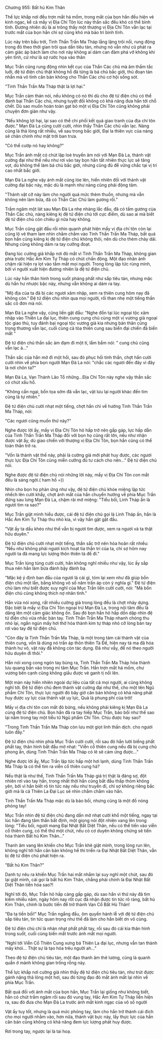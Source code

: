 




Chương 955: Bất hủ Kim Thân


Thế lực khắp nơi đều trợn mắt há mồm, trong mắt của bọn hắn đều hiện vẻ kinh ngạc, kể cả mấy vị Địa Chí Tôn lúc này thần sắc đều khó có thể bình tĩnh. Đương nhiên dù là ai trông thấy một thượng vị Địa Chí Tôn vẫn lạc tại trước mắt của bọn hắn chỉ sợ cũng khó mà bảo trì bình tĩnh.

Lúc này trên bầu trời, Tinh Thần Trấn Ma Tháp lẳng lặng trôi nổi, rung động trong đó theo thời gian trôi qua dần tiêu tán, nhưng nó vẫn như cũ phát ra cảm giác áp bách làm cho nơi này không ai dám can đảm phá vỡ không khí yên tĩnh, cứ như là sợ rước họa vào thân

Mục Trần cũng rung động nhìn kết cục của Thần Các chủ mà âm thầm tắc luỡi, đệ tứ điện chủ thật không hỗ đã từng là bá chủ bắc giới, thủ đoạn tàn nhẫn mà vô tình căn bản không cho Thần Các chủ cơ hội sống sót.

"Tinh Thần Trấn Ma Tháp thật là lợi hại."

Mục Trần cảm thán nói, nếu không có nó thì dù cho đệ tứ điện chủ có thể đánh bại Thần Các chủ, nhưng tuyệt đối không có khả năng đưa hắn tới chỗ chết. Dù sao muốn hoàn toàn gạt bỏ một vị Địa Chí Tôn cũng không phải chuyện đơn giản như vậy.

"Nếu không lợi hại, lại sao có thể chi phối kết quả giao tranh của địa chí tôn được." Mạn Đà La cũng cười cười, nhìn thấy Thần Các chủ vẫn lạc. Nàng cũng là thả lỏng rất nhiều, về sau trong bắc giới, Đại la thiên vực của nàng sẽ chân chính như mặt trời ban trưa.

"Có thể cướp nó hay không?"

Mục Trần ánh mắt có chút lập loè truyền âm nói với Mạn Đà La, thánh vật cường đại như thế nếu như rơi vào tay bọn hắn tất nhiên thực lực sẽ tăng vọt, dù không thể làm bá chủ bắc giới, nhưng cũng đủ để vững chắc tại vị trí cao nhất bắc giới.

Mạn Đà La nghe vậy ánh mắt cũng lóe lên, hiển nhiên đối với thánh vật cường đại bậc này, mặc dù là mạnh như nàng cũng phải động tâm.

"Thánh vật cỡ này làm cho người quá mức thèm thuồn, nhưng mà vẫn không nên làm bừa, đã có Thần Các Chủ làm gương rồi."

Trầm ngâm một lát sau Mạn Đà La nhẹ nhàng lắc đầu, đã có tấm gương cùa Thần Các chủ, nàng kiêng kị đệ tứ điện chủ tới cực điểm, dù sao ai mà biết đệ tứ điện chủ còn chiêu gì nữa hay không.

Mục Trần cũng gật đầu rồi nhìn quanh phát hiện mấy vị địa chí tôn còn lại cũng lộ vẻ tham lam nhìn chằm chằm vào Tinh Thần Trấn Ma Tháp, bất quá bọn hắn cũng kiêng kị đệ tứ điện chủ không thôi, nên dù cho thèm chảy dãi. Nhưng cũng không dám ra tay cưỡng đoạt.

Đang lúc cường giả khắp nơi đỏ mắt vì Tinh Thần Trấn Ma Tháp, không gian phía trước Hắc Ám Kim Tự Tháp có chút chấn động. Một đạo nhân ảnh chậm rãi hiện ra lọt vào tầm mắt mọi người. Trong lòng lập tức rùng mình, bởi vì người xuất hiện đương nhiên là đệ tứ điện chủ.

Lúc này hắn thân hình trong suốt phảng phất như sắp tiêu tán, nhưng mặc dù hắn hư nhược bậc này, nhưng vẫn không ai dám ra tay.

"Mộ địa của ta đã bị các ngươi xâm nhập, xem ra thiên cung hôm nay đã không còn." Đệ tứ điện chủ nhìn qua mọi người, rồi than nhẹ một tiếng thần sắc cô đơn mà nói.

Mạn Đà La nghe vậy, cũng liền gật đầu: "Nghe đồn tại lúc ngoại tộc xâm nhập vào Thiên La đại lục, thiên cung cung chủ cùng một vị vương giả ngoại tộc giao thủ, tuy đánh bại ngoại tộc vương giả kia nhưng bản thân cũng trọng thương vẫn lạc, cuối cùng cả tòa thiên cung sau biến đại chiến đã biến mất "

Đệ tứ điện chủ thần sắc ảm đạm đi một tí, lẩm bẩm nói: " cung chủ cũng vẫn lạc à..."

Thần sắc của hắn mờ đi một hồi, sau đó phục hồi tinh thần, chợt hắn cười cười nhìn về phía bọn người Mạn Đà La nói: "chắc các ngươi đến đây vì đây là nơi chôn ta?"

Mạn Đà La, Vạn Thánh Lão Tổ những...Địa Chí Tôn này nghe vậy thần sắc có chút xấu hổ.

"Không cần ngại, bổn tọa sớm đã vẫn lạc, vật lưu lại người khác đến tìm cũng là tự nhiên."

Đệ tứ điện chủ cười nhạt một tiếng, chợt hắn chỉ về hướng Tinh Thần Trấn Ma Tháp, nói:

"Các ngươi cũng muốn thứ này?"

Nghe được lời ấy, mấy vị Địa Chí Tôn hô hấp trở nên gấp gáp, lực hấp dẫn của Tinh Thần Trấn Ma Tháp đối với bọn họ cũng rất lớn, nếu như nhận được vật ấy, dù giao chiến với thượng vị Địa Chí Tôn, bọn hắn cũng có thể toàn thân trở ra.

"Vốn là thánh vật thế này, phải là cường giả mới phát huy được, các ngươi thực lực Địa Chí Tôn cũng miễn cưỡng đủ tư cách cho nên..." Đệ tứ điện chủ nói.

Nghe được đệ tứ điện chủ nói những lời này, mấy vị Địa Chí Tôn con mắt đều là sáng ngời.( ham hố =))

Nhìn cho bọn họ phản ứng như vậy, đệ tứ điện chủ khóe miệng lập tức nhếch lên cười khẩy, chợt ánh mắt của hắn chuyển hướng về phía Mục Trần đứng sau lưng Mạn Đà La, chậm rãi mở miệng: "Tiểu bối, Linh Tháp ấn là ngươi tìm ra sao?"

Mục Trần giật mình hiểu được, cái đệ tứ điện chủ gọi là Linh Tháp ấn, hẳn là Hắc Ám Kim Tự Tháp thu nhỏ kia, vì vậy hắn gật gật đầu.

"Vật ấy ta dấu khéo như thế vẫn bị ngươi tìm được, xem ra ngươi và ta thật hữu duyên."

Đệ tứ điện chủ cười nhạt một tiếng, thần sắc trở nên hòa hoãn rất nhiều: "Nếu như không phải ngươi kích hoạt tia thần trí của ta, chỉ sợ hôm nay người ta đã mang lực lượng thôn thiên tà đế đi."

Mục Trần lúng túng cười cười, hắn không nghĩ nhiều như vậy, lúc ấy sắp thua nên hắn làm bừa đánh bậy đánh bạ.

"Mặc kệ ý định ban đầu của ngươi là cái gì, tóm lại xem như đã giúp bổn điện chủ một lần, bằng không vô số năm trấn áp còn ý nghĩa gì." Đệ tứ điện chủ làm như biết được suy nghĩ của Mục Trần liền cười cười, nói: "Mà bổn điện chủ cũng không thích nợ nhân tình."

Hắn vừa nói xong, rất nhiều cường giả trong lòng đều là chợt nhảy dựng. Đặc biệt là mấy vị Địa Chí Tôn ngoại trừ Mạn Đà La, trong nội tâm đều là dâng lên một cảm giác không ổn. Sau đó bọn hắn hô hấp dồn dập nhìn đệ tứ điện chủ vừa nhấc bàn tay. Tinh Thần Trấn Ma Tháp nhanh chóng thu nhỏ lại, ngắn ngủn mấy hơi thở hóa thành kim tự tháp nhỏ cỡ lòng bàn tay rơi vào tay đệ tứ điện chủ.

"Còn đây là Tinh Thần Trấn Ma Tháp, là một trong tám cái thánh vật của thiên cung, vốn là dùng nó trấn áp thôn thiên Tà Đế, hiện nay tà ma đã hóa thành hư vô, vật này đã không còn tác dụng. Đã như vầy, để nó theo người hữu duyên đi thôi."

Hắn nói xong cong ngón tay búng ra, Tinh Thần Trấn Ma Tháp hóa thành lưu quang bắn vào trong mi tâm Mục Trần. Hắn trợn mắt há mồm, chư vương bên cạnh cũng không giấu được vẻ ganh tị nổi lên.

Một màn này hiển nhiên ngoài dự liệu của tất cả mọi người, ai cũng không nghĩ tới. Đệ tứ điện chủ đem thánh vật cường đại như thế, cho một tên Ngũ phẩm Chí Tôn, thực lực người đó bây giờ căn bản không có khả năng phát huy được uy lực của thánh vật uy lực, Quả là phung phí của trời!

Mấy vị địa chí tôn con mắt đỏ bừng, nếu không phải kiêng kị Mạn Đà La cùng đệ tứ điện chủ. Bọn hắn đã ra tay hiếp Mục Trần, bảo bối như thế sao lại nằm trong tay một tiểu tử Ngũ phẩm Chí Tôn. Chịu được hay sao?

"Trong Tinh Thần Trấn Ma Tháp còn lưu một giọt linh thần dịch. cho ngươi luôn đấy."

Đệ tứ điện chủ nhìn phía Mục Trần cười cười, rồi sau đó hắn lười biếng phất phất tay, thân hình bắt đầu mờ nhạt: "Viễn cổ thiên cung nếu đã bị cung chủ phong ấn, dùng Tinh Thần Trấn Ma Tháp có lẽ sẽ cảm ứng được..."

Nghe được lời ấy, Mục Trần lập tức hấp một hơi lạnh, dùng Tinh Thần Trấn Ma Tháp là có thể tìm ra viễn cổ thiên cung hả?

Nếu thật là như thế, Tinh Thần Trấn Ma Tháp giá trị thật là đáng sợ, đột nhiên rơi vào tay hắn, trong nhất thời hắn cũng bắt đầu thấp thỏm không yên, bởi vì hắn biết rõ tin tức này nếu như truyền đi, chỉ sợ không riêng bắc giới mà là cả Thiên La Đại Lục sẽ nhìn chằm chằm vào hắn.

Tinh Thần Trấn Ma Tháp mặc dù là bảo bối, nhưng cũng là một đồ nóng phỏng tay!

Mục Trần nhìn đệ tứ điện chủ đang dần mờ nhạt cười khổ một tiếng, ngay tại lúc hắn đang tâm thần bất định, một giọng nói đột nhiên vang lên trong lòng: "Tiểu bối, ngươi mang Đại Nhật Bất Diệt Thân, nếu có thể tiến vào viễn cổ thiên cung, có thể thử một chút, nếu có cơ duyên không chừng sẽ tiến hóa thành Bất hủ Kim Thân..."

Thanh âm vang lên khiến cho Mục Trần khẽ giật mình, trong lòng run lên, không nghĩ tới hắn căn bản không hề thi triển ra Đại Nhật Bất Diệt Thân, vẫn bị đệ tứ điện chủ phát hiện ra.

"Bất hủ Kim Thân?"

Danh tự nêu ra khiến Mục Trần hai mắt nhắm lại suy nghĩ một chút, sau đó lại giật mình, cái gọi là bất hủ Kim Thân, chẳng phải chính là Đại Nhật Bất Diệt Thân tiến hóa sao?!

Nghĩ tới đó, Mục Trần hô hấp càng gấp gáp, dù sao hắn vì thứ này đã tìm kiếm nhiều năm, ngày hôm nay rốt cục đã nhận được tin tức rõ ràng, bất hủ Kim Thân, chính là bước tiến để trở thành Vạn Cổ Bất Hủ Thân!

"Đa tạ tiền bối!" Mục Trần ngẩng đầu, ôm quyền hành lễ với đệ tứ điện chủ sắp tiêu tán, tin tức quan trọng như thế đã làm cho hắn biết ơn vô cùng.

Đệ tứ điện chủ chỉ là nhàn nhạt phất phất tay, rồi sau đó cái kia thân hình trong suốt, cuối cùng biến mất trước ánh mắt mọi người.

"Nghĩ tới Viễn Cổ Thiên Cung xưng bá Thiên La đại lục, nhưng vẫn tan thành mây khói... Thật sự là tạo hóa trêu người ah..."

Theo đệ tứ điện chủ tiêu tán, một đạo thanh âm thê lương, cũng là quanh quẩn ở mảnh không gian trống rỗng này.

Thế lực khắp nơi cường giả nhìn thấy đệ tứ điện chủ tiêu tán, như trút được gánh nặng thả lỏng một hơi, sau đó từng đạo đỏ mắt ánh mắt lại nhìn về phía Mục Trần.

Bất quá đối với ánh mắt của bọn hắn, Mục Trần lại giống như không biết, hắn có chút trầm ngâm rồi sau đó vung tay, Hắc Ám Kim Tự Tháp liền hiện ra, sau đó đưa cho Mạn Đà La trước ánh mắt kinh ngạc của vô số người

Vật ấy tuy tốt, nhưng là quá mức phỏng tay, làm cho hắn trở thành cái đích cho mọi người nhằm vào, hơn nữa, thánh vật bực này, lấy thực lực của hắn căn bản cũng không có khả năng đem lực lượng phát huy được.

Rơi trong tay, ngược lại là tai hoạ.




